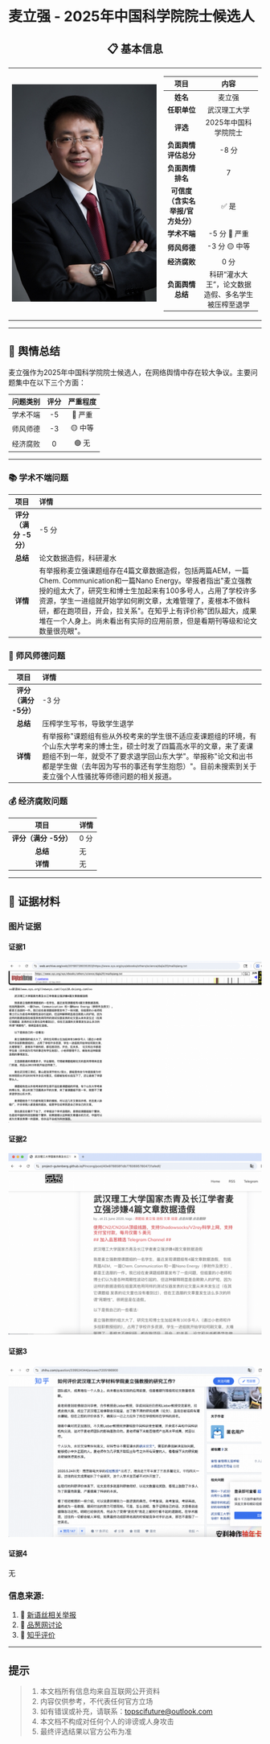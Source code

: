 # 麦立强 - 2025年中国科学院院士候选人

<div align="center">

## 📋 基本信息

<table>
<tr>
<td width="60%" align="center">

![照片](../images/7_kexue_mailiqiang/7_ip.jpg)

</td>
<td width="40%">

|         **项目**          |        **内容**        |
|:-----------------------:|:--------------------:|
|         **姓名**          |          麦立强         |
|        **任职单位**         |        武汉理工大学        |
|         **评选**          |     2025年中国科学院院士     |
|      **负面舆情评估总分**       |         -8 分         |
|       **负面舆情排名**        |           7          |
| **可信度<br>（含实名举报/官方处分）** |          ✅ 是         |
|        **学术不端**         |      -5 分 🔴 严重      |
|        **师风师德**         |      -3 分 🟡 中等      |
|        **经济腐败**         |        0 分         |
|       **负面舆情总结**        | 科研“灌水大王”，论文数据造假、多名学生被压榨至退学 |

</td>
</tr>
</table>
</div>

---

## 🔭 舆情总结

麦立强作为2025年中国科学院院士候选人，在网络舆情中存在较大争议。主要问题集中在以下三个方面：

| 问题类别 | 评分 | 严重程度 |
|:---:|:---:|:---:|
| 学术不端 | -5 | 🔴 严重 |
| 师风师德 | -3 | 🟡 中等 |
| 经济腐败 | 0 | 🟢 无 |

---

### 📚 学术不端问题

|       项目       | 详情                                       |
|:--------------:|:-----------------------------------------|
| **评分（满分 -5分）** | -5 分                                      |
|     **总结**     | 论文数据造假，科研灌水                               |
|     **详情**     | 有举报称麦立强课题组存在4篇文章数据造假，包括两篇AEM，一篇Chem. Communication和一篇Nano Energy。举报者指出"麦立强教授的组太大了，研究生和博士生加起来有100多号人，占用了学校许多资源，学生一进组就开始学如何刷文章，太难管理了，麦根本不做科研，都在跑项目，开会，拉关系"。在知乎上有评价称"团队超大，成果堆在一个人身上。尚未看出有实际的应用前景，但是看期刊等级和论文数量很亮眼"。 |



### 👥 师风师德问题


|       项目       | 详情                                       |
|:--------------:|:-----------------------------------------|
| **评分（满分 -5分）** | -3 分                                      |
|     **总结**     | 压榨学生写书，导致学生退学                           |
|     **详情**     | 有举报称"课题组有些从外校考来的学生很不适应麦课题组的环境，有个山东大学考来的博士生，硕士时发了四篇高水平的文章，来了麦课题组不到一年，就受不了要求退学回山东大学"。举报称"论文和出书都是学生做（去年因为写书的事还有学生抱怨）"。目前未搜索到关于麦立强个人性骚扰等师德问题的相关报道。 |



### 💰 经济腐败问题

|       项目       | 详情                                       |
|:--------------:|:-----------------------------------------|
| **评分（满分 -5分）** | 0 分                                       |
|     **总结**     | 无                                        |
|     **详情**     | 无                                        |


---

## 📎 证据材料

### 图片证据

#### 证据1 
![证据1](../images/7_kexue_mailiqiang/7_p1.png)

#### 证据2
![证据2](../images/7_kexue_mailiqiang/7_p2.png)

#### 证据3 
![证据3](../images/7_kexue_mailiqiang/7_p3.png)

#### 证据4 
无


### 信息来源:

1. 🔗 [新语丝相关举报](https://web.archive.org/web/20190728035353/https://www.xys.org/xys/ebooks/others/science/dajia20/mailiqiang.txt)
2. 🔗 [品葱网讨论](https://project-gutenberg.github.io/Pincong/post/40e978858f1db77606957804731afedf)
3. 🔗 [知乎评价](https://www.zhihu.com/question/339524344/answer/1205186900)
 
---

## 提示

> 
> 1. 本文档所有信息均来自互联网公开资料
> 2. 内容仅供参考，不代表任何官方立场
> 3. 如有错误或补充，请联系：topscifuture@outlook.com
> 4. 本文档不构成对任何个人的诽谤或人身攻击
> 5. 最终评选结果以官方公布为准